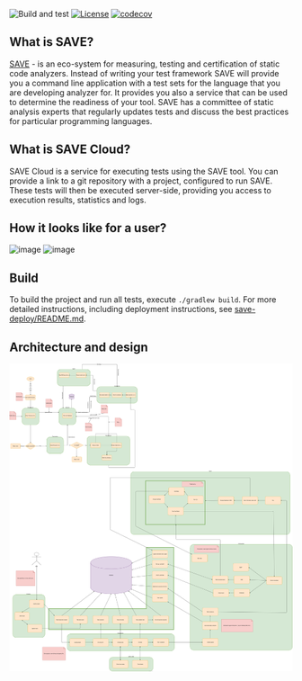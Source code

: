 ![Build and test](https://github.com/diktat-static-analysis/save-cloud/workflows/Build%20and%20test/badge.svg)
[![License](https://img.shields.io/github/license/diktat-static-analysis/save-cloud)](https://github.com/diktat-static-analysis/save-cloud/blob/master/LICENSE)
[![codecov](https://codecov.io/gh/diktat-static-analysis/save-cloud/branch/master/graph/badge.svg)](https://codecov.io/gh/diktat-static-analysis/save-cloud)

## What is SAVE?
[SAVE](https://github.com/diktat-static-analysis/save) - is an eco-system for measuring, testing and certification of static code analyzers. Instead of writing your test framework SAVE will provide you a command line application with a
test sets for the language that you are developing analyzer for. It provides you also a service that can be used to determine the readiness of your tool. SAVE has a committee of static analysis experts
that regularly updates tests and discuss the best practices for particular programming languages.

## What is SAVE Cloud?
SAVE Cloud is a service for executing tests using the SAVE tool. You can provide a link to a git repository with a project, configured to
run SAVE. These tests will then be executed server-side, providing you access to execution results, statistics and logs.

## How it looks like for a user?
![image](https://user-images.githubusercontent.com/58667063/138879509-39bfcf1d-aec7-405d-801b-15145217c0b0.png)
![image](https://user-images.githubusercontent.com/58667063/138879602-bc9836a8-bb93-4409-b01a-ef96907e4fd6.png)

## Build
To build the project and run all tests, execute `./gradlew build`. For more detailed instructions, including deployment instructions, see [save-deploy/README.md](save-deploy/README.md).

## Architecture and design
<img src="/save.svg" width="1024px"/>
